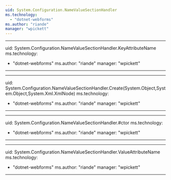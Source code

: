 ```yaml
---
uid: System.Configuration.NameValueSectionHandler
ms.technology: 
  - "dotnet-webforms"
ms.author: "riande"
manager: "wpickett"
---
```


---
uid: System.Configuration.NameValueSectionHandler.KeyAttributeName
ms.technology: 
  - "dotnet-webforms"
ms.author: "riande"
manager: "wpickett"
---

---
uid: System.Configuration.NameValueSectionHandler.Create(System.Object,System.Object,System.Xml.XmlNode)
ms.technology: 
  - "dotnet-webforms"
ms.author: "riande"
manager: "wpickett"
---

---
uid: System.Configuration.NameValueSectionHandler.#ctor
ms.technology: 
  - "dotnet-webforms"
ms.author: "riande"
manager: "wpickett"
---

---
uid: System.Configuration.NameValueSectionHandler.ValueAttributeName
ms.technology: 
  - "dotnet-webforms"
ms.author: "riande"
manager: "wpickett"
---
